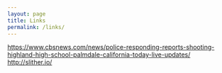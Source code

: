 ```yaml
---
layout: page
title: Links
permalink: /links/
---
```


https://www.cbsnews.com/news/police-responding-reports-shooting-highland-high-school-palmdale-california-today-live-updates/
http://slither.io/
